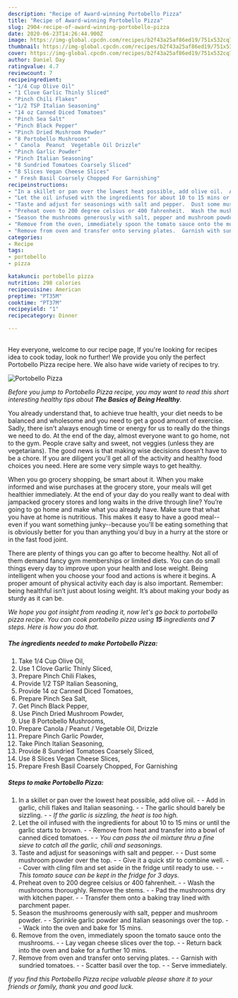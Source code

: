```yaml
---
description: "Recipe of Award-winning Portobello Pizza"
title: "Recipe of Award-winning Portobello Pizza"
slug: 2904-recipe-of-award-winning-portobello-pizza
date: 2020-06-23T14:26:44.900Z
image: https://img-global.cpcdn.com/recipes/b2f43a25af86ed19/751x532cq70/portobello-pizza-recipe-main-photo.jpg
thumbnail: https://img-global.cpcdn.com/recipes/b2f43a25af86ed19/751x532cq70/portobello-pizza-recipe-main-photo.jpg
cover: https://img-global.cpcdn.com/recipes/b2f43a25af86ed19/751x532cq70/portobello-pizza-recipe-main-photo.jpg
author: Daniel Day
ratingvalue: 4.7
reviewcount: 7
recipeingredient:
- "1/4 Cup Olive Oil"
- "1 Clove Garlic Thinly Sliced"
- "Pinch Chili Flakes"
- "1/2 TSP Italian Seasoning"
- "14 oz Canned Diced Tomatoes"
- "Pinch Sea Salt"
- "Pinch Black Pepper"
- "Pinch Dried Mushroom Powder"
- "8 Portobello Mushrooms"
- " Canola  Peanut  Vegetable Oil Drizzle"
- "Pinch Garlic Powder"
- "Pinch Italian Seasoning"
- "8 Sundried Tomatoes Coarsely Sliced"
- "8 Slices Vegan Cheese Slices"
- " Fresh Basil Coarsely Chopped For Garnishing"
recipeinstructions:
- "In a skillet or pan over the lowest heat possible, add olive oil.  Add in garlic, chili flakes and Italian seasoning.  The garlic should barely be sizzling.  *If the garlic is sizzling, the heat is too high.*"
- "Let the oil infused with the ingredients for about 10 to 15 mins or until the garlic starts to brown.  Remove from heat and transfer into a bowl of canned diced tomatoes.  *You can pass the oil mixture thru a fine sieve to catch all the garlic, chili and seasonings.*"
- "Taste and adjust for seasonings with salt and pepper.  Dust some mushroom powder over the top.  Give it a quick stir to combine well.  Cover with cling film and set aside in the fridge until ready to use.  *This tomato sauce can be kept in the fridge for 3 days.*"
- "Preheat oven to 200 degree celsius or 400 fahrenheit.  Wash the mushrooms thoroughly. Remove the stems.  Pad the mushrooms dry with kitchen paper.  Transfer them onto a baking tray lined with parchment paper."
- "Season the mushrooms generously with salt, pepper and mushroom powder.  Sprinkle garlic powder and Italian seasonings over the top.  Wack into the oven and bake for 15 mins."
- "Remove from the oven, immediately spoon the tomato sauce onto the mushrooms.  Lay vegan cheese slices over the top.  Return back into the oven and bake for a further 10 mins."
- "Remove from oven and transfer onto serving plates.  Garnish with sundried tomatoes.  Scatter basil over the top.  Serve immediately."
categories:
- Recipe
tags:
- portobello
- pizza

katakunci: portobello pizza 
nutrition: 298 calories
recipecuisine: American
preptime: "PT35M"
cooktime: "PT37M"
recipeyield: "1"
recipecategory: Dinner

---
```

<br>
Hey everyone, welcome to our recipe page, If you're looking for recipes idea to cook today, look no further! We provide you only the perfect Portobello Pizza recipe here. We also have wide variety of recipes to try.
<br>


![Portobello Pizza](https://img-global.cpcdn.com/recipes/b2f43a25af86ed19/751x532cq70/portobello-pizza-recipe-main-photo.jpg)

<i>Before you jump to Portobello Pizza recipe, you may want to read this short interesting healthy tips about <strong>The Basics of Being Healthy</strong>.</i>

You already understand that, to achieve true health, your diet needs to be balanced and wholesome and you need to get a good amount of exercise. Sadly, there isn't always enough time or energy for us to really do the things we need to do. At the end of the day, almost everyone want to go home, not to the gym. People crave salty and sweet, not veggies (unless they are vegetarians). The good news is that making wise decisions doesn’t have to be a chore. If you are diligent you'll get all of the activity and healthy food choices you need. Here are some very simple ways to get healthy.

When you go grocery shopping, be smart about it. When you make informed and wise purchases at the grocery store, your meals will get healthier immediately. At the end of your day do you really want to deal with jampacked grocery stores and long waits in the drive through line? You’re going to go home and make what you already have. Make sure that what you have at home is nutritious. This makes it easy to have a good meal--even if you want something junky--because you'll be eating something that is obviously better for you than anything you'd buy in a hurry at the store or in the fast food joint.

There are plenty of things you can go after to become healthy. Not all of them demand fancy gym memberships or limited diets. You can do small things every day to improve upon your health and lose weight. Being intelligent when you choose your food and actions is where it begins. A proper amount of physical activity each day is also important. Remember: being healthful isn’t just about losing weight. It’s about making your body as sturdy as it can be. 


<i>We hope you got insight from reading it, now let's go back to portobello pizza recipe. You can cook portobello pizza using <strong>15</strong> ingredients and <strong>7</strong> steps. Here is how you do that.
</i>

##### The ingredients needed to make Portobello Pizza:

1. Take 1/4 Cup Olive Oil,
1. Use 1 Clove Garlic Thinly Sliced,
1. Prepare Pinch Chili Flakes,
1. Provide 1/2 TSP Italian Seasoning,
1. Provide 14 oz Canned Diced Tomatoes,
1. Prepare Pinch Sea Salt,
1. Get Pinch Black Pepper,
1. Use Pinch Dried Mushroom Powder,
1. Use 8 Portobello Mushrooms,
1. Prepare  Canola / Peanut / Vegetable Oil, Drizzle
1. Prepare Pinch Garlic Powder,
1. Take Pinch Italian Seasoning,
1. Provide 8 Sundried Tomatoes Coarsely Sliced,
1. Use 8 Slices Vegan Cheese Slices,
1. Prepare  Fresh Basil Coarsely Chopped, For Garnishing


##### Steps to make Portobello Pizza:

1. In a skillet or pan over the lowest heat possible, add olive oil. -  - Add in garlic, chili flakes and Italian seasoning. -  - The garlic should barely be sizzling. -  - *If the garlic is sizzling, the heat is too high.*
1. Let the oil infused with the ingredients for about 10 to 15 mins or until the garlic starts to brown. -  - Remove from heat and transfer into a bowl of canned diced tomatoes. -  - *You can pass the oil mixture thru a fine sieve to catch all the garlic, chili and seasonings.*
1. Taste and adjust for seasonings with salt and pepper. -  - Dust some mushroom powder over the top. -  - Give it a quick stir to combine well. -  - Cover with cling film and set aside in the fridge until ready to use. -  - *This tomato sauce can be kept in the fridge for 3 days.*
1. Preheat oven to 200 degree celsius or 400 fahrenheit. -  - Wash the mushrooms thoroughly. Remove the stems. -  - Pad the mushrooms dry with kitchen paper. -  - Transfer them onto a baking tray lined with parchment paper.
1. Season the mushrooms generously with salt, pepper and mushroom powder. -  - Sprinkle garlic powder and Italian seasonings over the top. -  - Wack into the oven and bake for 15 mins.
1. Remove from the oven, immediately spoon the tomato sauce onto the mushrooms. -  - Lay vegan cheese slices over the top. -  - Return back into the oven and bake for a further 10 mins.
1. Remove from oven and transfer onto serving plates. -  - Garnish with sundried tomatoes. -  - Scatter basil over the top. -  - Serve immediately.


<i>If you find this Portobello Pizza recipe valuable please share it to your friends or family, thank you and good luck.</i>
